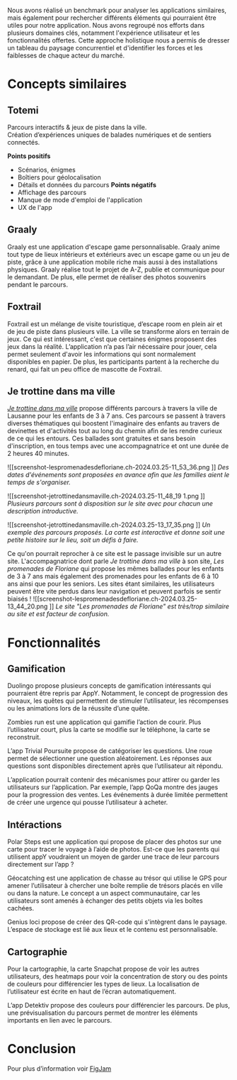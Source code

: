 
Nous avons réalisé un benchmark pour analyser les applications similaires, mais également pour rechercher différents éléments qui pourraient être utiles pour notre application. Nous avons regroupé nos efforts dans plusieurs domaines clés, notamment l'expérience utilisateur et les fonctionnalités offertes. Cette approche holistique nous a permis de dresser un tableau du paysage concurrentiel et d'identifier les forces et les faiblesses de chaque acteur du marché.

# Concepts similaires

## Totemi
Parcours interactifs & jeux de piste dans la ville.  
Création d’expériences uniques de balades numériques et de sentiers connectés.

**Points positifs**
- Scénarios, énigmes  
- Boîtiers pour géolocalisation  
- Détails et données du parcours
**Points négatifs**
- Affichage des parcours 
- Manque de mode d'emploi de l'application
- UX de l'app

## Graaly
Graaly est une application d'escape game personnalisable. Graaly anime tout type de lieux intérieurs et extérieurs avec un escape game ou un jeu de piste, grâce à une application mobile riche mais aussi à des installations physiques. Graaly réalise tout le projet de A-Z, publie et communique pour le demandant. De plus, elle permet de réaliser des photos souvenirs pendant le parcours.

## Foxtrail
Foxtrail est un mélange de visite touristique, d’escape room en plein air et de jeu de piste dans plusieurs ville. La ville se transforme alors en terrain de jeux. Ce qui est intéressant, c'est que certaines énigmes proposent des jeux dans la réalité. L’application n’a pas l’air nécessaire pour jouer, cela permet seulement d'avoir les informations qui sont normalement disponibles en papier. De plus, les participants partent à la recherche du renard, qui fait un peu office de mascotte de Foxtrail. 

## Je trottine dans ma ville
[*Je trottine dans ma ville*](https://jetrottinedansmaville.ch/) propose différents parcours à travers la ville de Lausanne pour les enfants de 3 à 7 ans. Ces parcours se passent à travers diverses thématiques qui boostent l'imaginaire des enfants au travers de devinettes et d'activités tout au long du chemin afin de les rendre curieux de ce qui les entours. Ces ballades sont gratuites et sans besoin d'inscription, en tous temps avec une accompagnatrice et ont une durée de 2 heures 40 minutes.

![[screenshot-lespromenadesdefloriane.ch-2024.03.25-11_53_36.png  ]]
*Des dates d'événements sont proposées en avance afin que les familles aient le temps de s'organiser.*

![[screenshot-jetrottinedansmaville.ch-2024.03.25-11_48_19 1.png  ]]
*Plusieurs parcours sont à disposition sur le site avec pour chacun une description introductive.*

![[screenshot-jetrottinedansmaville.ch-2024.03.25-13_17_35.png  ]]
*Un exemple des parcours proposés. La carte est interactive et donne soit une petite histoire sur le lieu, soit un défis à faire.*

Ce qu'on pourrait reprocher à ce site est le passage invisible sur un autre site. L'accompagnatrice dont parle *Je trottine dans ma ville* à son site, *Les promenades de Floriane* qui propose les mêmes ballades pour les enfants de 3 à 7 ans mais également des promenades pour les enfants de 6 à 10 ans ainsi que pour les seniors.  Les sites étant similaires, les utilisateurs peuvent être vite perdus dans leur navigation et peuvent parfois se sentir biaisés !
![[screenshot-lespromenadesdefloriane.ch-2024.03.25-13_44_20.png  ]]
*Le site "Les promenades de Floriane" est très/trop similaire au site et est facteur de confusion.*

# Fonctionnalités
## Gamification

Duolingo propose plusieurs concepts de gamification intéressants qui pourraient être repris par AppY. Notamment, le concept de progression des niveaux, les quêtes qui permettent de stimuler l’utilisateur, les récompenses ou les animations lors de la réussite d’une quête. 
 
Zombies run est une application qui gamifie l’action de courir. Plus l’utilisateur court, plus la carte se modifie sur le téléphone, la carte se reconstruit. 
  
L’app Trivial Poursuite propose de catégoriser les questions. Une roue permet de sélectionner une question aléatoirement. Les réponses aux questions sont disponibles directement après que l’utilisateur ait répondu.   

L’application pourrait contenir des mécanismes pour attirer ou garder les utilisateurs sur l’application. Par exemple, l’app QoQa montre des jauges pour la progression des ventes. Les événements à durée limitée permettent de créer une urgence qui pousse l’utilisateur à acheter.

## Intéractions 

Polar Steps est une application qui propose de placer des photos sur une carte pour tracer le voyage à l’aide de photos. Est-ce que les parents qui utilisent appY voudraient un moyen de garder une trace de leur parcours directement sur l’app ? 
  
Géocatching est une application de chasse au trésor qui utilise le GPS pour amener l’utilisateur à chercher une boîte remplie de trésors placés en ville ou dans la nature. Le concept a un aspect communautaire, car les utilisateurs sont amenés à échanger des petits objets via les boîtes cachées. 
  
Genius loci propose de créer des QR-code qui s'intègrent dans le paysage. L’espace de stockage est lié aux lieux et le contenu est personnalisable. 

## Cartographie 

Pour la cartographie, la carte Snapchat propose de voir les autres utilisateurs, des heatmaps pour voir la concentration de story ou des points de couleurs pour différencier les types de lieux. La localisation de l’utilisateur est écrite en haut de l’écran automatiquement.   

L’app Detektiv propose des couleurs pour différencier les parcours. De plus, une prévisualisation du parcours permet de montrer les éléments importants en lien avec le parcours.

# Conclusion

Pour plus d’information voir [FigJam](https://www.figma.com/file/obz004l31D1Byg9QynrFKN/BenchMark?type=whiteboard&node-id=0-1&t=W2J2cwIa9wHmTpAu-0)
